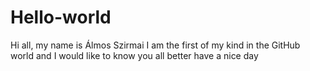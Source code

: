 # Hello-world

Hi all, my name is Álmos Szirmai I am the first of my kind in the GitHub world and I would like to know you all better have a nice day
